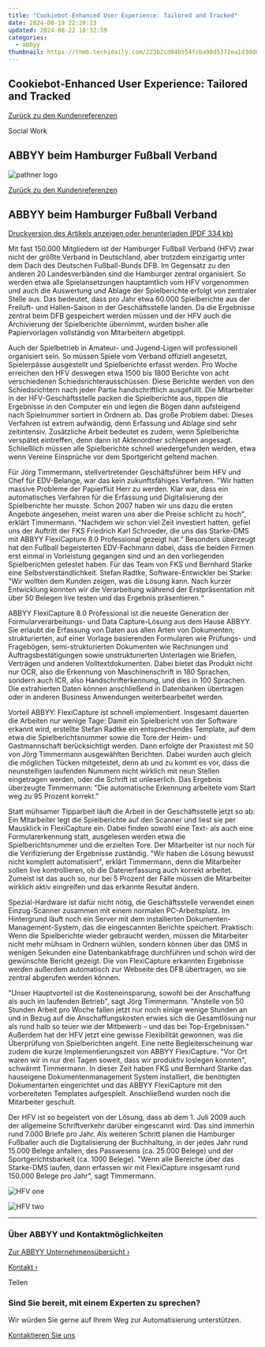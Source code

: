 ```yaml
---
title: "Cookiebot-Enhanced User Experience: Tailored and Tracked"
date: 2024-08-19 22:28:13
updated: 2024-08-22 10:32:59
categories:
  - abbyy
thumbnail: https://thmb.techidaily.com/223b2cd84b554fcba98d5372ea1d3dd821fdb509b297d0e58b02ccac8ebf1737.jpg
---
```


## Cookiebot-Enhanced User Experience: Tailored and Tracked

[Zurück zu den Kundenreferenzen](https://tools.techidaily.com/abbyy/products/)

Social Work

## ABBYY beim Hamburger Fußball Verband

![pathner logo](https://content.abbyy.com/-/media/project/abbyy/abbyy/logos-white/de/21607.png?h=40&iar=0&w=120)

[Zurück zu den Kundenreferenzen](https://tools.techidaily.com/abbyy/products/)

## ABBYY beim Hamburger Fußball Verband

[Druckversion des Artikels anzeigen oder herunterladen (PDF 334 kb)](https://static5.abbyy.com/abbyycommedia/6143/cs-hfv-fc-d-draft4.pdf) 

Mit fast 150.000 Mitgliedern ist der Hamburger Fußball Verband (HFV) zwar nicht der größte Verband in Deutschland, aber trotzdem einzigartig unter dem Dach des Deutschen Fußball-Bunds DFB. Im Gegensatz zu den anderen 20 Landesverbänden sind die Hamburger zentral organisiert. So werden etwa alle Spielansetzungen hauptamtlich vom HFV vorgenommen und auch die Auswertung und Ablage der Spielberichte erfolgt von zentraler Stelle aus. Das bedeutet, dass pro Jahr etwa 60.000 Spielberichte aus der Freiluft- und Hallen-Saison in der Geschäftsstelle landen. Da die Ergebnisse zentral beim DFB gespeichert werden müssen und der HFV auch die Archivierung der Spielberichte übernimmt, wurden bisher alle Papiervorlagen vollständig von Mitarbeitern abgetippt.

Auch der Spielbetrieb in Amateur- und Jugend-Ligen will professionell organisiert sein. So müssen Spiele vom Verband offiziell angesetzt, Spielerpässe ausgestellt und Spielberichte erfasst werden. Pro Woche erreichen den HFV deswegen etwa 1500 bis 1800 Berichte von acht verschiedenen Schiedsrichterausschüssen. Diese Berichte werden von den Schiedsrichtern nach jeder Partie handschriftlich ausgefüllt. Die Mitarbeiter in der HFV-Geschäftsstelle packen die Spielberichte aus, tippen die Ergebnisse in den Computer ein und legen die Bögen dann aufsteigend nach Spielnummer sortiert in Ordnern ab. Das große Problem dabei: Dieses Verfahren ist extrem aufwändig, denn Erfassung und Ablage sind sehr zeitintensiv. Zusätzliche Arbeit bedeutet es zudem, wenn Spielberichte verspätet eintreffen, denn dann ist Aktenordner schleppen angesagt. Schließlich müssen alle Spielberichte schnell wiedergefunden werden, etwa wenn Vereine Einsprüche vor dem Sportgericht geltend machen.

Für Jörg Timmermann, stellvertretender Geschäftsführer beim HFV und Chef für EDV-Belange, war das kein zukunftsfähiges Verfahren. "Wir hatten massive Probleme der Papierflut Herr zu werden. Klar war, dass ein automatisches Verfahren für die Erfassung und Digitalisierung der Spielberichte her musste. Schon 2007 haben wir uns dazu die ersten Angebote angesehen, meist waren uns aber die Preise schlicht zu hoch", erklärt Timmermann. "Nachdem wir schon viel Zeit investiert hatten, gefiel uns der Auftritt der FKS Friedrich Karl Schroeder, die uns das Starke-DMS mit ABBYY FlexiCapture 8.0 Professional gezeigt hat.” Besonders überzeugt hat den Fußball begeisterten EDV-Fachmann dabei, dass die beiden Firmen erst einmal in Vorleistung gegangen sind und an den vorliegenden Spielberichten getestet haben. Für das Team von FKS und Bernhard Starke eine Selbstverständlichkeit. Stefan Radtke, Software-Entwickler bei Starke: "Wir wollten dem Kunden zeigen, was die Lösung kann. Nach kurzer Entwicklung konnten wir die Verarbeitung während der Erstpräsentation mit über 50 Belegen live testen und das Ergebnis präsentieren.“

ABBYY FlexiCapture 8.0 Professional ist die neueste Generation der Formularverarbeitungs- und Data Capture-Lösung aus dem Hause ABBYY. Sie erlaubt die Erfassung von Daten aus allen Arten von Dokumenten; strukturierten, auf einer Vorlage basierenden Formularen wie Prüfungs- und Fragebögen, semi-strukturierten Dokumenten wie Rechnungen und Auftragsbestätigungen sowie unstrukturierten Unterlagen wie Briefen, Verträgen und anderen Volltextdokumenten. Dabei bietet das Produkt nicht nur OCR, also die Erkennung von Maschinenschrift in 180 Sprachen, sondern auch ICR, also Handschrifterkennung, und dies in 100 Sprachen. Die extrahierten Daten können anschließend in Datenbanken übertragen oder in anderen Business Anwendungen weiterbearbeitet werden.

Vorteil ABBYY: FlexiCapture ist schnell implementiert. Insgesamt dauerten die Arbeiten nur wenige Tage: Damit ein Spielbericht von der Software erkannt wird, erstellte Stefan Radtke ein entsprechendes Template, auf dem etwa die Spielberichtsnummer sowie die Tore der Heim- und Gastmannschaft berücksichtigt werden. Dann erfolgte der Praxistest mit 50 von Jörg Timmermann ausgewählten Berichten. Dabei wurden auch gleich die möglichen Tücken mitgetestet, denn ab und zu kommt es vor, dass die neunstelligen laufenden Nummern nicht wirklich mit neun Stellen eingetragen werden, oder die Schrift ist unleserlich. Das Ergebnis überzeugte Timmermann: "Die automatische Erkennung arbeitete vom Start weg zu 95 Prozent korrekt."

Statt mühsamer Tipparbeit läuft die Arbeit in der Geschäftsstelle jetzt so ab: Ein Mitarbeiter legt die Spielberichte auf den Scanner und liest sie per Mausklick in FlexiCapture ein. Dabei finden sowohl eine Text- als auch eine Formularerkennung statt, ausgelesen werden etwa die Spielberichtsnummer und die erzielten Tore. Der Mitarbeiter ist nur noch für die Verifizierung der Ergebnisse zuständig. "Wir haben die Lösung bewusst nicht komplett automatisiert", erklärt Timmermann, denn die Mitarbeiter sollen live kontrollieren, ob die Datenerfassung auch korrekt arbeitet. Zumeist ist das auch so, nur bei 5 Prozent der Fälle müssen die Mitarbeiter wirklich aktiv eingreifen und das erkannte Resultat ändern.

Spezial-Hardware ist dafür nicht nötig, die Geschäftsstelle verwendet einen Einzug-Scanner zusammen mit einem normalen PC-Arbeitsplatz. Im Hintergrund läuft noch ein Server mit dem installierten Dokumenten-Management-System, das die eingescannten Berichte speichert. Praktisch: Wenn die Spielberichte wieder gebraucht werden, müssen die Mitarbeiter nicht mehr mühsam in Ordnern wühlen, sondern können über das DMS in wenigen Sekunden eine Datenbankabfrage durchführen und schon wird der gewünschte Bericht gezeigt. Die von FlexiCapture erkannten Ergebnisse werden außerdem automatisch zur Webseite des DFB übertragen, wo sie zentral abgerufen werden können.

"Unser Hauptvorteil ist die Kosteneinsparung, sowohl bei der Anschaffung als auch im laufenden Betrieb", sagt Jörg Timmermann. "Anstelle von 50 Stunden Arbeit pro Woche fallen jetzt nur noch einige wenige Stunden an und in Bezug auf die Anschaffungskosten erwies sich die Gesamtlösung nur als rund halb so teuer wie der Mitbewerb – und das bei Top-Ergebnissen." Außerdem hat der HFV jetzt eine gewisse Flexibilität gewonnen, was die Überprüfung von Spielberichten angeht. Eine nette Begleiterscheinung war zudem die kurze Implementierungszeit von ABBYY FlexiCapture. "Vor Ort waren wir in nur drei Tagen soweit, dass wir produktiv loslegen konnten", schwärmt Timmermann. In dieser Zeit haben FKS und Bernhard Starke das hauseigene Dokumentenmanagement System installiert, die benötigten Dokumentarten eingerichtet und das ABBYY FlexiCapture mit den vorbereiteten Templates aufgespielt. Anschließend wurden noch die Mitarbeiter geschult.

Der HFV ist so begeistert von der Lösung, dass ab dem 1\. Juli 2009 auch der allgemeine Schriftverkehr darüber eingescannt wird. Das sind immerhin rund 7.000 Briefe pro Jahr. Als weiteren Schritt planen die Hamburger Fußballer auch die Digitalisierung der Buchhaltung, in der jedes Jahr rund 15.000 Belege anfallen, des Passwesens (ca. 25.000 Belege) und der Sportgerichtsbarkeit (ca. 1000 Belege). "Wenn alle Bereiche über das Starke-DMS laufen, dann erfassen wir mit FlexiCapture insgesamt rund 150.000 Belege pro Jahr", sagt Timmermann.

![HFV one](https://static1.abbyy.com/abbyycommedia/6018/hfv-one.png)

![HFV two](https://static1.abbyy.com/abbyycommedia/6019/hfv-two.png)

---

### Über ABBYY und Kontaktmöglichkeiten

[Zur ABBYY Unternehmensübersicht ›](https://tools.techidaily.com/abbyy/products/)

[Kontakt ›](https://tools.techidaily.com/abbyy/products/)

Teilen 

### Sind Sie bereit, mit einem Experten zu sprechen?

Wir würden Sie gerne auf Ihrem Weg zur Automatisierung unterstützen.

[Kontaktieren Sie uns](https://tools.techidaily.com/abbyy/products/)

<ins class="adsbygoogle"
     style="display:block"
     data-ad-format="autorelaxed"
     data-ad-client="ca-pub-7571918770474297"
     data-ad-slot="1223367746"></ins>



<ins class="adsbygoogle"
     style="display:block"
     data-ad-client="ca-pub-7571918770474297"
     data-ad-slot="8358498916"
     data-ad-format="auto"
     data-full-width-responsive="true"></ins>
